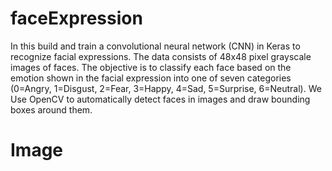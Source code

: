 # faceExpression
In this build and train a convolutional neural network (CNN) in Keras to recognize facial expressions. The data consists of 48x48 pixel grayscale images of faces. The objective is to classify each face based on the emotion shown in the facial expression into one of seven categories (0=Angry, 1=Disgust, 2=Fear, 3=Happy, 4=Sad, 5=Surprise, 6=Neutral). We Use OpenCV to automatically detect faces in images and draw bounding boxes around them. 
# Image
